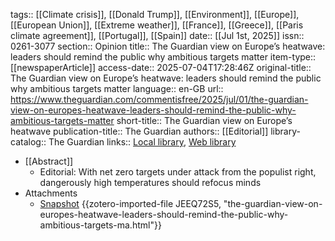 tags:: [[Climate crisis]], [[Donald Trump]], [[Environment]], [[Europe]], [[European Union]], [[Extreme weather]], [[France]], [[Greece]], [[Paris climate agreement]], [[Portugal]], [[Spain]]
date:: [[Jul 1st, 2025]]
issn:: 0261-3077
section:: Opinion
title:: The Guardian view on Europe’s heatwave: leaders should remind the public why ambitious targets matter
item-type:: [[newspaperArticle]]
access-date:: 2025-07-04T17:28:46Z
original-title:: The Guardian view on Europe’s heatwave: leaders should remind the public why ambitious targets matter
language:: en-GB
url:: https://www.theguardian.com/commentisfree/2025/jul/01/the-guardian-view-on-europes-heatwave-leaders-should-remind-the-public-why-ambitious-targets-matter
short-title:: The Guardian view on Europe’s heatwave
publication-title:: The Guardian
authors:: [[Editorial]]
library-catalog:: The Guardian
links:: [Local library](zotero://select/library/items/ZB38YBG4), [Web library](https://www.zotero.org/users/46463/items/ZB38YBG4)

- [[Abstract]]
	- Editorial: With net zero targets under attack from the populist right, dangerously high temperatures should refocus minds
- Attachments
	- [Snapshot](https://www.theguardian.com/commentisfree/2025/jul/01/the-guardian-view-on-europes-heatwave-leaders-should-remind-the-public-why-ambitious-targets-matter) {{zotero-imported-file JEEQ72S5, "the-guardian-view-on-europes-heatwave-leaders-should-remind-the-public-why-ambitious-targets-ma.html"}}